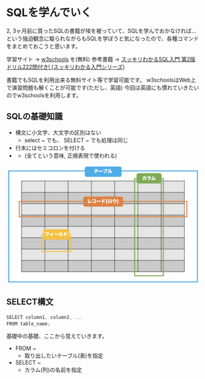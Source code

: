 # SQLを学んでいく
2, 3ヶ月前に買ったSQLの書籍が埃を被っていて、SQLを学んでおかなければ...という強迫観念に駆られながらもSQLを学ぼうと気になったので、各種コマンドをまとめておこうと思います。

学習サイト -> [w3schools](https://www.w3schools.com/) を(無料)
参考書籍 -> [スッキリわかるSQL入門 第2版 ドリル222問付き! (スッキリわかる入門シリーズ)](https://www.amazon.co.jp/%E3%82%B9%E3%83%83%E3%82%AD%E3%83%AA%E3%82%8F%E3%81%8B%E3%82%8BSQL%E5%85%A5%E9%96%80-%E7%AC%AC2%E7%89%88-%E3%83%89%E3%83%AA%E3%83%AB222%E5%95%8F%E4%BB%98%E3%81%8D-%E3%82%B9%E3%83%83%E3%82%AD%E3%83%AA%E3%82%B7%E3%83%AA%E3%83%BC%E3%82%BA-%E4%B8%AD%E5%B1%B1%E6%B8%85%E5%96%AC/dp/4295005096/ref=d_pd_vtp_sccl_2_1/356-9315042-2456419?pd_rd_w=Q5ZKI&content-id=amzn1.sym.cbb45385-7b99-44b7-a528-bff5ddaa153d&pf_rd_p=cbb45385-7b99-44b7-a528-bff5ddaa153d&pf_rd_r=VNNY3Y475FXE2S0N11PR&pd_rd_wg=zUpeN&pd_rd_r=c6378186-3f1b-426b-a2e6-c464b37e0a82&pd_rd_i=4295005096&psc=1)

書籍でもSQLを利用出来る無料サイト等で学習可能です。
w3schoolsはWeb上で演習問題も解くことが可能です(ただし、英語)
今回は英語にも慣れていきたいのでw3schoolsを利用します。

## SQLの基礎知識
- 構文に小文字、大文字の区別はない
  - select ~ でも、 SELECT ~ でも処理は同じ
- 行末にはセミコロンを付ける
- * (全てという意味, 正規表現で使われる)


![picture 2](../../images/25e6b91087dd193f82bbb28c720b38bc89ee3d2706a59ea4d5b88a5300bc91f9.png)


## SELECT構文
```c
SELECT column1, column2, ...
FROM table_name;
```

基礎中の基礎、ここから覚えていきます。
- FROM ~
  - 取り出したいテーブル(表)を指定
- SELECT ~
  - カラム(列)の名前を指定

